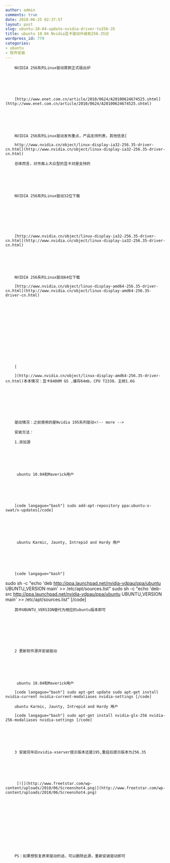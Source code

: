 ```yaml
---
author: admin
comments: true
date: 2010-06-25 02:37:57
layout: post
slug: ubuntu-10-04-update-nvidia-driver-to256-35
title: ubuntu 10.04 Nvidia显卡驱动升级到256.35记
wordpress_id: 779
categories:
- ubuntu
- 软件安装
---
```



	


		NVIDIA 256系列Linux驱动首款正式版出炉
	


	


		[http://www.enet.com.cn/article/2010/0624/A20100624674525.shtml](http://www.enet.com.cn/article/2010/0624/A20100624674525.shtml)
	


	


		NVIDIA 256系列Linux驱动发布重点，产品支持列表，其他信息[  

		http://www.nvidia.cn/object/linux-display-ia32-256.35-driver-cn.html](http://www.nvidia.cn/object/linux-display-ia32-256.35-driver-cn.html)  

		总体而言，对市面上大众型的显卡对是支持的
	


	


		NVIDIA 256系列Linux驱动32位下载  

		
	


	


		[http://www.nvidia.cn/object/linux-display-ia32-256.35-driver-cn.html](http://www.nvidia.cn/object/linux-display-ia32-256.35-driver-cn.html)
	


	


		NVIDIA 256系列Linux驱动64位下载  

		[http://www.nvidia.cn/object/linux-display-amd64-256.35-driver-cn.html](http://www.nvidia.cn/object/linux-display-amd64-256.35-driver-cn.html)
	


	


		  

		
	


	


		[  

		](http://www.nvidia.cn/object/linux-display-amd64-256.35-driver-cn.html)本本情况：显卡8400M GS ,缓存64mb，CPU T2330，主频1.6G  

		
	


	


		驱动情况：之前使用的是Nvidia 195系列驱动<!-- more -->  

		安装方法：  

		1.添加源
	


	


		 ubuntu 10.04和Maverick用户 
	


	


		[code langague="bash"] sudo add-apt-repository ppa:ubuntu-x-swat/x-updates[/code]
	


	


		 ubuntu Karmic, Jaunty, Intrepid and Hardy 用户
	


	


		[code langague="bash"] 
sudo sh -c "echo 'deb http://ppa.launchpad.net/nvidia-vdpau/ppa/ubuntu UBUNTU_VERSION main' >> /etc/apt/sources.list"
sudo sh -c "echo 'deb-src http://ppa.launchpad.net/nvidia-vdpau/ppa/ubuntu UBUNTU_VERSION main' >> /etc/apt/sources.list"
[/code]  

		其中UBUNTU_VERSION替代为相应的ubuntu版本即可  

		
	


	


		2 更新软件源并安装驱动
	


	


		 ubuntu 10.04和Maverick用户  

		[code langague="bash"] sudo apt-get update sudo apt-get install nvidia-current nvidia-current-modaliases nvidia-settings [/code]  

		ubuntu Karmic, Jaunty, Intrepid and Hardy 用户  

		[code langague="bash"] sudo apt-get install nvidia-glx-256 nvidia-256-modaliases nvidia-settings [/code]
	


	


		3 安装完毕后nvidia-xserver提示版本还是195,重启后提示版本为256.35
	


	


		 [![](http://www.freetstar.com/wp-content/uploads/2010/06/Screenshot4.png)](http://www.freetstar.com/wp-content/uploads/2010/06/Screenshot4.png)
	


	


		 
	


	


		PS：如果想恢复原来驱动的话，可以删除此源，重新安装驱动即可
	







